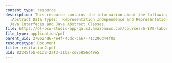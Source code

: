 ```yaml
---
content_type: resource
description: This resource contains the information about the following topics ADT
  (Abstract Data Types), Representation Independence and Representation Exposure,
  Java Interfaces and Java Abstract Classes.
file: https://ol-ocw-studio-app-qa.s3.amazonaws.com/courses/6-170-laboratory-in-software-engineering-fall-2005/82245f5be1d22af331b2cd85856c49e5_recitation2.pdf
file_type: application/pdf
parent_uid: 270624d6-4e4f-43dc-ca67-71c296d44f02
resourcetype: Document
title: recitation2.pdf
uid: 82245f5b-e1d2-2af3-31b2-cd85856c49e5
---
```


